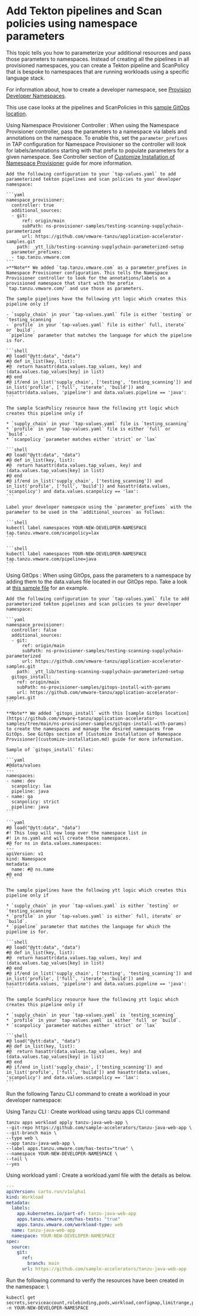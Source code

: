 # Add Tekton pipelines and Scan policies using namespace parameters

This topic tells you how to parameterize your additional resources and pass those parameters to namespaces. Instead of creating all the pipelines in all provisioned namespaces,
you can create a Tekton pipeline and ScanPolicy that is bespoke to namespaces that are running workloads using a specific language stack.

For information about, how to create a developer namespace, see [Provision Developer Namespaces](provision-developer-ns.hbs.md).

This use case looks at the pipelines and ScanPolicies in this [sample GitOps location](https://github.com/vmware-tanzu/application-accelerator-samples/tree/main/ns-provisioner-samples/testing-scanning-supplychain-parameterized).

Using Namespace Provisioner Controller
: When using the Namespace Provisioner controller, pass the parameters to a namespace via labels and annotations on the namespace. To enable this, set the `parameter_prefixes` in TAP configuration for Namespace Provisioner so the controller will look for labels/annotations starting with that prefix to populate parameters for a given namespace. See Controller section of [Customize Installation of Namespace Provisioner](customize-installation.md) guide for more information.

    Add the following configuration to your `tap-values.yaml` to add parameterized tekton pipelines and scan policies to your developer namespace:

    ```yaml
    namespace_provisioner:
      controller: true
      additional_sources:
      - git:
          ref: origin/main
          subPath: ns-provisioner-samples/testing-scanning-supplychain-parameterized
          url: https://github.com/vmware-tanzu/application-accelerator-samples.git
        path: _ytt_lib/testing-scanning-supplychain-parameterized-setup
      parameter_prefixes:
      - tap.tanzu.vmware.com
    ```
    >**Note** We added `tap.tanzu.vmware.com` as a parameter_prefixes in Namespace Provisioner configuration. This tells the Namespace Provisioner controller to look for the annotations/labels on a provisioned namespace that start with the prefix `tap.tanzu.vmware.com/` and use those as parameters.

    The sample pipelines have the following ytt logic which creates this pipeline only if

    - `supply_chain` in your `tap-values.yaml` file is either `testing` or `testing_scanning`
    - `profile` in your `tap-values.yaml` file is either` full, iterate` or `build`.
     `pipeline` parameter that matches the language for which the pipeline is for.

    ```shell
    #@ load("@ytt:data", "data")
    #@ def in_list(key, list):
    #@  return hasattr(data.values.tap_values, key) and (data.values.tap_values[key] in list)
    #@ end
    #@ if/end in_list('supply_chain', ['testing', 'testing_scanning']) and in_list('profile', ['full', 'iterate', 'build']) and hasattr(data.values, 'pipeline') and data.values.pipeline == 'java':
    ```

    The sample ScanPolicy resource have the following ytt logic which creates this pipeline only if

    * `supply_chain` in your `tap-values.yaml` file is `testing_scanning`
    * `profile` in your `tap-values.yaml` file is either `full` or `build`.
    * `scanpolicy `parameter matches either `strict` or `lax`

    ```shell
    #@ load("@ytt:data", "data")
    #@ def in_list(key, list):
    #@  return hasattr(data.values.tap_values, key) and (data.values.tap_values[key] in list)
    #@ end
    #@ if/end in_list('supply_chain', ['testing_scanning']) and in_list('profile', ['full', 'build']) and hasattr(data.values, 'scanpolicy') and data.values.scanpolicy == 'lax':
    ```

    Label your developer namespace using the `parameter_prefixes` with the parameter to be used in the `additional_sources` as follows:

    ```shell
    kubectl label namespaces YOUR-NEW-DEVELOPER-NAMESPACE tap.tanzu.vmware.com/scanpolicy=lax
    ```

    ```shell
    kubectl label namespaces YOUR-NEW-DEVELOPER-NAMESPACE tap.tanzu.vmware.com/pipeline=java
    ```

Using GitOps
: When using GitOps, pass the parameters to a namespace by adding them to the data.values file located in our GitOps repo. Take a look at [this sample file](https://github.com/vmware-tanzu/application-accelerator-samples/blob/main/ns-provisioner-samples/gitops-install-with-params/desired-namespaces.yaml#L7-L8) for an example.

    Add the following configuration to your `tap-values.yaml` file to add parameterized tekton pipelines and scan policies to your developer namespace:

    ```yaml
    namespace_provisioner:
      controller: false
      additional_sources:
      - git:
          ref: origin/main
          subPath: ns-provisioner-samples/testing-scanning-supplychain-parameterized
          url: https://github.com/vmware-tanzu/application-accelerator-samples.git
        path: _ytt_lib/testing-scanning-supplychain-parameterized-setup
      gitops_install:
        ref: origin/main
        subPath: ns-provisioner-samples/gitops-install-with-params
        url: https://github.com/vmware-tanzu/application-accelerator-samples.git
    ```

    **Note** We added `gitops_install` with this [sample GitOps location](https://github.com/vmware-tanzu/application-accelerator-samples/tree/main/ns-provisioner-samples/gitops-install-with-params) to create the namespaces and manage the desired namespaces from GitOps. See GitOps section of [Customize Installation of Namespace Provisioner](customize-installation.md) guide for more information.

    Sample of `gitops_install` files:

    ```yaml
    #@data/values
    ---
    namespaces:
    - name: dev
      scanpolicy: lax
      pipeline: java
    - name: qa
      scanpolicy: strict
      pipeline: java
    ```

    ```yaml
    #@ load("@ytt:data", "data")
    #! This loop will now loop over the namespace list in
    #! in ns.yaml and will create those namespaces.
    #@ for ns in data.values.namespaces:
    ---
    apiVersion: v1
    kind: Namespace
    metadata:
      name: #@ ns.name
    #@ end
    ```

    The sample pipelines have the following ytt logic which creates this pipeline only if

    * `supply_chain` in your `tap-values.yaml` is either `testing` or `testing_scanning`
    * `profile` in your `tap-values.yaml` is either` full, iterate` or `build`.
    * `pipeline` parameter that matches the language for which the pipeline is for.

    ```shell
    #@ load("@ytt:data", "data")
    #@ def in_list(key, list):
    #@  return hasattr(data.values.tap_values, key) and (data.values.tap_values[key] in list)
    #@ end
    #@ if/end in_list('supply_chain', ['testing', 'testing_scanning']) and in_list('profile', ['full', 'iterate', 'build']) and hasattr(data.values, 'pipeline') and data.values.pipeline == 'java':
    ```

    The sample ScanPolicy resource have the following ytt logic which creates this pipeline only if

    * `supply_chain` in your `tap-values.yaml` is `testing_scanning`
    * `profile` in your `tap-values.yaml` is either `full` or `build`.
    * `scanpolicy `parameter matches either `strict` or `lax`

    ```shell
    #@ load("@ytt:data", "data")
    #@ def in_list(key, list):
    #@  return hasattr(data.values.tap_values, key) and (data.values.tap_values[key] in list)
    #@ end
    #@ if/end in_list('supply_chain', ['testing_scanning']) and in_list('profile', ['full', 'build']) and hasattr(data.values, 'scanpolicy') and data.values.scanpolicy == 'lax':
    ```

Run the following Tanzu CLI command to create a workload in your developer namespace:

Using Tanzu CLI
: Create workload using tanzu apps CLI command
  ```shell
  tanzu apps workload apply tanzu-java-web-app \
  --git-repo https://github.com/sample-accelerators/tanzu-java-web-app \
  --git-branch main \
  --type web \
  --app tanzu-java-web-app \
  --label apps.tanzu.vmware.com/has-tests="true" \
  --namespace YOUR-NEW-DEVELOPER-NAMESPACE \
  --tail \
  --yes
  ```

Using workload yaml
: Create a workload.yaml file with the details as below.
  ```yaml
  ---
  apiVersion: carto.run/v1alpha1
  kind: Workload
  metadata:
    labels:
      app.kubernetes.io/part-of: tanzu-java-web-app
      apps.tanzu.vmware.com/has-tests: "true"
      apps.tanzu.vmware.com/workload-type: web
    name: tanzu-java-web-app
    namespace: YOUR-NEW-DEVELOPER-NAMESPACE
  spec:
    source:
      git:
        ref:
          branch: main
        url: https://github.com/sample-accelerators/tanzu-java-web-app
  ```

Run the following command to verify the resources have been created in the namespace: \

```shell
kubectl get secrets,serviceaccount,rolebinding,pods,workload,configmap,limitrange,pipeline,scanpolicies -n YOUR-NEW-DEVELOPER-NAMESPACE
```

